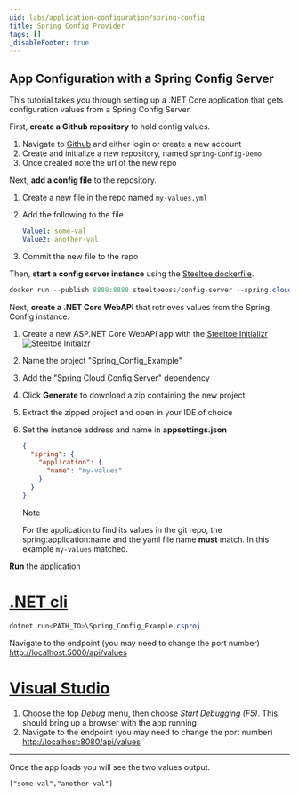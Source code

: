 ```yaml
---
uid: labs/application-configuration/spring-config
title: Spring Config Provider
tags: []
_disableFooter: true
---
```

## App Configuration with a Spring Config Server

This tutorial takes you through setting up a .NET Core application that gets configuration values from a Spring Config Server.

First, **create a Github repository** to hold config values.

1. Navigate to [Github](https://github.com) and either login or create a new account
1. Create and initialize a new repository, named `Spring-Config-Demo`
1. Once created note the url of the new repo

Next, **add a config file** to the repository.

1. Create a new file in the repo named `my-values.yml`
1. Add the following to the file

    ```yml
    Value1: some-val
    Value2: another-val
    ```

1. Commit the new file to the repo

Then, **start a config server instance** using the [Steeltoe dockerfile](https://github.com/steeltoeoss/dockerfiles).

  ```powershell
  docker run --publish 8888:8888 steeltoeoss/config-server --spring.cloud.config.server.git.uri=&lt;NEW_REPO_URL>
  ```

Next, **create a .NET Core WebAPI** that retrieves values from the Spring Config instance.

1. Create a new ASP.NET Core WebAPI app with the [Steeltoe Initializr](https://start.steeltoe.io)
    ![Steeltoe Initialzr](~/labs/images/initializr/spring-config.png)
1. Name the project "Spring_Config_Example"
1. Add the "Spring Cloud Config Server" dependency
1. Click **Generate** to download a zip containing the new project
1. Extract the zipped project and open in your IDE of choice
1. Set the instance address and name in **appsettings.json**

    ```json
    {
      "spring": {
        "application": {
          "name": "my-values"
        }
      }
    }
    ```

    > [!NOTE]
    > For the application to find its values in the git repo, the spring:application:name and the yaml file name **must** match. In this example `my-values` matched.

**Run** the application

  # [.NET cli](#tab/cli)

  ```powershell
  dotnet run<PATH_TO>\Spring_Config_Example.csproj
  ```

  Navigate to the endpoint (you may need to change the port number) [http://localhost:5000/api/values](http://localhost:5000/api/values)

  # [Visual Studio](#tab/vs)

  1. Choose the top *Debug* menu, then choose *Start Debugging (F5)*. This should bring up a browser with the app running
  1. Navigate to the endpoint (you may need to change the port number) [http://localhost:8080/api/values](http://localhost:8080/api/values)
  
  ***

Once the app loads you will see the two values output.

  `["some-val","another-val"]`

